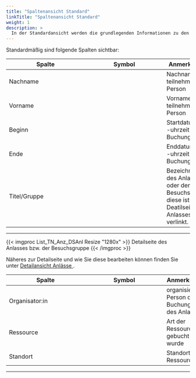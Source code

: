 ```yaml
---
title: "Spaltenansicht Standard"
linkTitle: "Spaltenansicht Standard"
weight: 1
description: >
  In der Standardansicht werden die grundlegenden Informationen zu den Teilnehmenden aufgelistet.
---
```

Standardmäßig sind folgende Spalten sichtbar:

|<div style="width:200px">Spalte</div>|<div style="width:200px">Symbol</div>|Anmerkungen|
|---|---|---|
|Nachname||Nachname der teilnehmenden Person|
|Vorname||Vorname der teilnehmenden Person|
|Beginn||Startdatum und -uhrzeit der Buchung|
|Ende||Enddatum und -uhrzeit der Buchung|
|Titel/Gruppe||Bezeichnung des Anlasses oder der Besuchsgruppe, diese ist mit der Deatilseite des Anlasses verlinkt.|
---

{{< imgproc List_TN_Anz_DSAnl Resize "1280x" >}}
Detailseite des Anlasses bzw. der Besuchsgruppe
{{< /imgproc >}}

Näheres zur Detailseite und wie Sie diese bearbeiten können finden Sie unter <a href="/listen/2_anlässe-suchen/3_anzeigenbereich/3_detailansicht-anlässe/">Detailansicht Anlässe </a>.

|<div style="width:200px">Spalte</div>|<div style="width:200px">Symbol</div>|Anmerkungen|
|---|---|---|
|Organisator:in||organisierende Person der Buchung oder des Anlasses|
|Ressource||Art der Ressource, die gebucht wurde|
|Standort||Standort der Ressource|
---